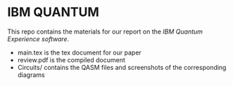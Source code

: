# IBM QUANTUM

This repo contains the materials for our report on the *IBM Quantum Experience software*.

* main.tex is the tex document for our paper
* review.pdf is the compiled document
* Circuits/ contains the QASM files and screenshots of the corresponding diagrams